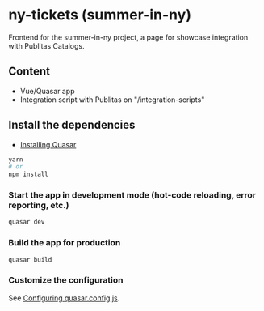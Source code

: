 # ny-tickets (summer-in-ny)

Frontend for the summer-in-ny project, a page for showcase integration with Publitas Catalogs.

## Content

- Vue/Quasar app
- Integration script with Publitas on "/integration-scripts"

## Install the dependencies

- [Installing Quasar](https://quasar.dev/start/quasar-cli)

```bash
yarn
# or
npm install
```

### Start the app in development mode (hot-code reloading, error reporting, etc.)

```bash
quasar dev
```

### Build the app for production

```bash
quasar build
```

### Customize the configuration

See [Configuring quasar.config.js](https://v2.quasar.dev/quasar-cli-vite/quasar-config-js).
